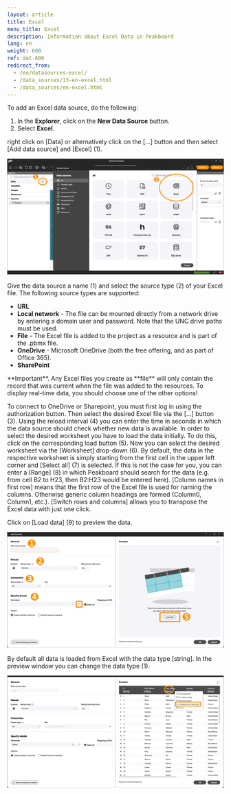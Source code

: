 ```yaml
---
layout: article
title: Excel
menu_title: Excel
description: Information about Excel Data in Peakboard
lang: en
weight: 600
ref: dat-600
redirect_from:
  - /en/datasources-excel/
  - /data_sources/13-en-excel.html
  - /data_sources/en-excel.html
---
```


To add an Excel data source, do the following:
1. In the **Explorer**, click on the **New Data Source** button.
2. Select **Excel**.

right click on [Data] or alternatively click on the [...] button and then select [Add data source] and [Excel] (1).

 ![Add data source](/assets/images/data-sources/excel/en_excel-01.png)

Give the data source a name (1) and select the source type (2) of your Excel file.
The following source types are supported:

* **URL**
* **Local network** - The file can be mounted directly from a network drive by entering a domain user and password. Note that the UNC drive paths must be used.
* **File** - The Excel file is added to the project as a resource and is part of the .pbmx file.
* **OneDrive** - Microsoft OneDrive (both the free offering, and as part of Office 365).
* **SharePoint**

<div class="box-tip" markdown="1">
**Important**.
Any Excel files you create as **file** will only contain the record that was current when the file was added to the resources. To display real-time data, you should choose one of the other options!
</div>

To connect to OneDrive or Sharepoint, you must first log in using the authorization button.
Then select the desired Excel file via the [...] button (3).
Using the reload interval (4) you can enter the time in seconds in which the data source should check whether new data is available.
In order to select the desired worksheet you have to load the data initially. To do this, click on the corresponding load button (5).
Now you can select the desired worksheet via the [Worksheet] drop-down (6).
By default, the data in the respective worksheet is simply starting from the first cell in the upper left corner and [Select all] (7) is selected. If this is not the case for you, you can enter a [Range] (8) in which Peakboard should search for the data (e.g. from cell B2 to H23, then B2:H23 would be entered here).
[Column names in first row] means that the first row of the Excel file is used for naming the columns.
Otherwise generic column headings are formed (Column0, Column1, etc.).
[Switch rows and columns] allows you to transpose the Excel data with just one click.

Click on [Load data] (9) to preview the data.

![Excel Dialog](/assets/images/data-sources/excel/en_excel-02.png)

By default all data is loaded from Excel with the data type [string].
In the preview window you can change the data type (1).

![Change data type](/assets/images/data-sources/excel/en_excel-03.png)
